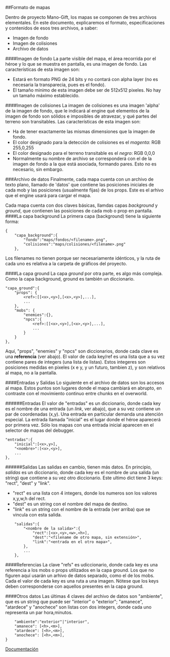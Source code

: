 ##Formato de mapas

Dentro de proyecto Mano-Gift, los mapas se componen de tres archivos elementales. En este documento, explicaremos el formato, especificaciones y contenidos de esos tres archivos, a saber:
- Imagen de fondo
- Imagen de colisiones
- Archivo de datos

####Imagen de fondo
La parte visible del mapa, el área recorrida por el héroe y lo que se muestra en pantalla, es una imagen de fondo. Las características de esta imagen son:

- Estará en formato PNG de 24 bits y no contará con alpha layer (no es necesaria la transparecia, pues es el fondo).
- El tamaño minimo de esta imagen debe ser de 512x512 pixeles. No hay un tamaño máximo establecido.

####Imagen de colisiones
La imagen de colisiones es una imagen 'alpha' de la imagen de fondo, que le indicará al engine qué elementos de la imagen de fondo son sólidos e imposibles de atravezar, y qué partes del terreno son transitables. Las características de esta imagen son:

- Ha de tener exactamente las mismas dimensiones que la imagen de fondo.
- El color designado para la detección de colisiones es el _magenta_: RGB 255,0,255
- El color designado para el terreno transitable es el _negro_: RGB 0,0,0
- Normalmente su nombre de archivo se corresponderá con el de la imagen de fondo a la que está asociada, formando pares. Esto no es necesario, sin embargo.

###Archivo de datos
Finalmente, cada mapa cuenta con un archivo de texto plano, llamado de 'datos' que contiene las posiciones iniciales de cada mob y las posiciones (usualmente fijas) de los props. Este es el arhivo que el engine usará para cargar el mapa.

Cada mapa cuenta con dos claves básicas, llamdas capas _background_ y _ground_, que contienen las posiciones de cada mob o prop en pantalla. 
####La capa background
La primera capa (background) tiene la siguiente forma:

    {
        "capa_background":{
            "fondo":"maps/fondos/<filename>.png",
            "colisiones":"maps/colisiones/<filename>.png"
        },

Los filenames no tienen porque ser necesariamente idénticos, y la ruta de cada uno es relativa a la carpeta de gráficos del proyecto.

####La capa ground
La capa _ground_ por otra parte, es algo más compleja. Como la capa background, ground es también un diccionario.

    "capa_ground":{
        "props": {
            <ref>:[[<x>,<y>],[<x>,<y>],...],
            ...
        },
        "mobs": {
            "enemies":{},
            "npcs":{
                <ref>:[[<x>,<y>],[<x>,<y>],...],
                ...
            }
        }
    },

Aquí, "props", "enemies" y "npcs" son diccionarios, donde cada clave es una **referencia** (ver abajo). El valor de cada key/ref es una lista que a su vez contiene pares de integers (una lista de listas). Estos integeres son posiciones medidas en pixeles (x e y, y un futuro, tambien z), y son relativos al mapa, no a la pantalla.

####Entradas y Salidas
Lo siguiente en el archivo de datos son los accesos al mapa. Estos puntos son lugares donde el mapa cambiará en abrupto, en contraste con el movimiento continuo entre chunks en el overworld.

######Entradas
El valor de "entradas" es un diccionario, donde cada key es el nombre de una entrada (un _link_, ver abajo), que a su vez contiene un par de coordenadas (x,y). 
Una entrada en particular demanda una atención especial. La entrada llamada "inicial" es el lugar donde el héroe aparecerá por primera vez. Sólo los mapas con una entrada inicial aparecen en el selector de mapas del debugger.

    "entradas":{
        "inicial":[<x>,y>],
        "<nombre>":[<x>,<y>],
        ...
    },


######Salidas
Las salidas en cambio, tienen más datos. En principio, _salidas_ es un diccionario, donde cada key es el nombre de una salida (un string) que contiene a su vez otro diccionario. Este ultimo dict tiene 3 keys: "rect", "dest" y "link".
- "rect" es una lista con 4 integers, donde los numeros son los valores x,y,w,h del rect.
- "dest" es un string con el nombre del mapa de destino. 
- "link" es un string con el nombre de la entrada (ver arriba) que se vincula con esta salida. 
```
    "salidas":{
        "<nombre de la salida>":{
            "rect":[<x>,<y>,<w>,<h>],
            "dest":"<filename de otro mapa, sin extensión>",
            "link":"<entrada en el otro mapa>",
        },
        ...
    },
```

####Referencias
La clave "refs" es udiccionario, donde cada key es una referencia a los mobs o props utilizados en la capa ground. Los que no figuren aquí usarán un arhivo de datos separado, como el de los mobs. Cada el valor de cada key es una ruta a una imagen. Nótese que los keys deben corresponderse con aquellos presentes en la capa ground.

####Otros datos
Las últimas 4 claves del archivo de datos son "ambiente", que es un string que puede ser "interior" o "exterior"; "amanece", "atardece" y "anochece" son listas con dos integers, donde cada uno representa un par hora,minutos.

        "ambiente":"exterior"|"interior",
        "amanece": [<h>,<m>],
        "atardece": [<h>,<m>],
        "anochece": [<h>,<m>],
    }

[Documentación](main.md)